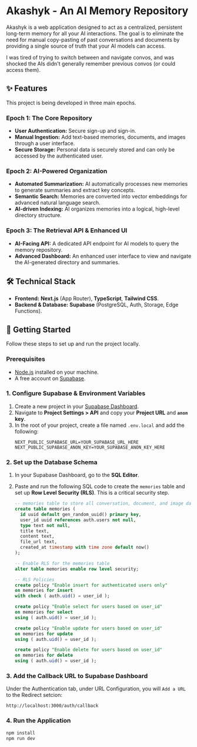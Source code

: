 # Akashyk - An AI Memory Repository

Akashyk is a web application designed to act as a centralized, persistent long-term memory for all your AI interactions. The goal is to eliminate the need for manual copy-pasting of past conversations and documents by providing a single source of truth that your AI models can access.

I was tired of trying to switch between and navigate convos, and was shocked the AIs didn't generally remember previous convos (or could access them).

## ✨ Features

This project is being developed in three main epochs.

### Epoch 1: The Core Repository

- **User Authentication:** Secure sign-up and sign-in.
- **Manual Ingestion:** Add text-based memories, documents, and images through a user interface.
- **Secure Storage:** Personal data is securely stored and can only be accessed by the authenticated user.

### Epoch 2: AI-Powered Organization

- **Automated Summarization:** AI automatically processes new memories to generate summaries and extract key concepts.
- **Semantic Search:** Memories are converted into vector embeddings for advanced natural language search.
- **AI-driven Indexing:** AI organizes memories into a logical, high-level directory structure.

### Epoch 3: The Retrieval API & Enhanced UI

- **AI-Facing API:** A dedicated API endpoint for AI models to query the memory repository.
- **Advanced Dashboard:** An enhanced user interface to view and navigate the AI-generated directory and summaries.

## 🛠️ Technical Stack

- **Frontend:** **Next.js** (App Router), **TypeScript**, **Tailwind CSS**.
- **Backend & Database:** **Supabase** (PostgreSQL, Auth, Storage, Edge Functions).

## 🚀 Getting Started

Follow these steps to set up and run the project locally.

### Prerequisites

- [Node.js](https://nodejs.org/) installed on your machine.
- A free account on [Supabase](https://supabase.com/).

### 1. Configure Supabase & Environment Variables

1.  Create a new project in your [Supabase Dashboard](https://supabase.com/).
2.  Navigate to **Project Settings > API** and copy your **Project URL** and **`anon` key**.
3.  In the root of your project, create a file named `.env.local` and add the following:
    ```
    NEXT_PUBLIC_SUPABASE_URL=YOUR_SUPABASE_URL_HERE
    NEXT_PUBLIC_SUPABASE_ANON_KEY=YOUR_SUPABASE_ANON_KEY_HERE
    ```

### 2. Set up the Database Schema

1.  In your Supabase Dashboard, go to the **SQL Editor**.
2.  Paste and run the following SQL code to create the `memories` table and set up **Row Level Security (RLS)**. This is a critical security step.

    ```sql
    -- memories table to store all conversation, document, and image data
    create table memories (
      id uuid default gen_random_uuid() primary key,
      user_id uuid references auth.users not null,
      type text not null,
      title text,
      content text,
      file_url text,
      created_at timestamp with time zone default now()
    );

    -- Enable RLS for the memories table
    alter table memories enable row level security;

    -- RLS Policies
    create policy "Enable insert for authenticated users only"
    on memories for insert
    with check ( auth.uid() = user_id );

    create policy "Enable select for users based on user_id"
    on memories for select
    using ( auth.uid() = user_id );

    create policy "Enable update for users based on user_id"
    on memories for update
    using ( auth.uid() = user_id );

    create policy "Enable delete for users based on user_id"
    on memories for delete
    using ( auth.uid() = user_id );
    ```

### 3. Add the Callback URL to Supabase Dashboard

Under the Authentication tab, under URL Configuration, you will `Add a URL` to the Redirect setcion:

`http://localhost:3000/auth/callback`

### 4. Run the Application

```bash
npm install
npm run dev












```
